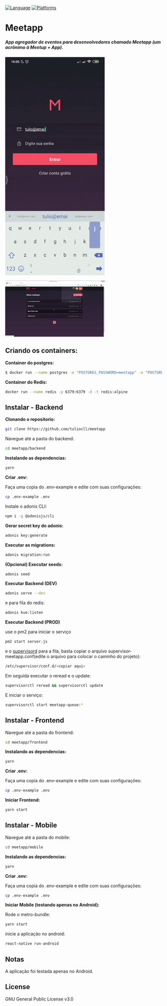 [![Language](https://img.shields.io/badge/language-ES%206-orange.svg)](https://github.com/lukehoban/es6features#readme)
[![Platforms](https://img.shields.io/badge/platform-iOS%20%7C%20Android-lightgrey.svg)](http://facebook.github.io/react-native/docs/getting-started.html)

# Meetapp

##### App agregador de eventos para desenvolvedores chamado Meetapp (um acrônimo à Meetup + App).

<img src="https://github.com/tuliocll/meetapp/blob/master/imgs/mobile-preview.gif" alt="Mobile Preview" width="320px"></img>

<img src="https://github.com/tuliocll/meetapp/blob/master/imgs/web-preview.gif" alt="Web Preview" width="320px"></img>

## Criando os containers:

**Container do postgres:**

```bash
$ docker run --name postgres -e "POSTGRES_PASSWORD=meetapp" -e "POSTGRES_DB=meetapp" -p 5432:5432 -d postgres
```

**Container do Redis:**

```bash
docker run --name redis -p 6379:6379 -d -t redis:alpine
```

## Instalar - Backend

**Clonando o repositorio:**

```bash
git clone https://github.com/tuliocll/meetapp
```

Navegue até a pasta do backend:

```bash
cd meetapp/backend
```

**Instalando as dependencias:**

```bash
yarn
```

**Criar .env:**

Faça uma copia do .env-example e edite com suas configurações:

```bash
cp .env-example .env
```

Instale o adonis CLI:

```bash
npm i -g @adonisjs/cli
```

**Gerar secret key do adonis:**

```bash
adonis key:generate
```

**Executar as migrations:**

```bash
adonis migration:run
```

**(Opcional) Executar seeds:**

```bash
adonis seed
```

**Executar Backend (DEV)**

```bash
adonis serve --dev
```

e para fila do redis:

```bash
adonis kue:listen
```

**Executar Backend (PROD)**

use o pm2 para iniciar o serviço

```bash
pm2 start server.js
```

e o [supervisord](http://supervisord.org/) para a fila,
basta copiar o arquivo supervisor-meetapp.conf(edite o arquivo para colocar o caminho do projeto):

```bash
/etc/supervisor/conf.d/<copiar aqui>
```

Em seguida executar o reread e o update:

```bash
supervisorctl reread && supervisorctl update
```

E iniciar o serviço:

```bash
supervisorctl start meetapp-queue:*
```

## Instalar - Frontend

Navegue até a pasta do frontend:

```bash
cd meetapp/frontend
```

**Instalando as dependencias:**

```bash
yarn
```

**Criar .env:**

Faça uma copia do .env-example e edite com suas configurações:

```bash
cp .env-example .env
```

**Iniciar Frontend:**

```bash
yarn start
```

## Instalar - Mobile

Navegue até a pasta do mobile:

```bash
cd meetapp/mobile
```

**Instalando as dependencias:**

```bash
yarn
```

**Criar .env:**

Faça uma copia do .env-example e edite com suas configurações:

```bash
cp .env-example .env
```

**Iniciar Mobile (testando apenas no Android):**

Rode o metro-bundle:

```bash
yarn start
```

inicie a aplicação no android:

```bash
react-native run-android
```

## Notas

A aplicação foi testada apenas no Android.

## License

GNU General Public License v3.0
